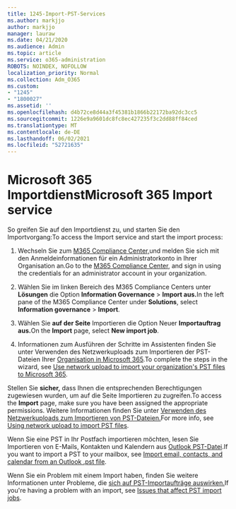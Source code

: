 ```yaml
---
title: 1245-Import-PST-Services
ms.author: markjjo
author: markjjo
manager: lauraw
ms.date: 04/21/2020
ms.audience: Admin
ms.topic: article
ms.service: o365-administration
ROBOTS: NOINDEX, NOFOLLOW
localization_priority: Normal
ms.collection: Adm_O365
ms.custom:
- "1245"
- "1800027"
ms.assetid: ''
ms.openlocfilehash: d4b72ce8d44a3f45381b1866b22172ba92dc3cc5
ms.sourcegitcommit: 1226e9a9601dc8fc8ec427235f3c2dd88ff84ced
ms.translationtype: MT
ms.contentlocale: de-DE
ms.lasthandoff: 06/02/2021
ms.locfileid: "52721635"
---
```

# <a name="microsoft-365-import-service"></a><span data-ttu-id="3b661-102">Microsoft 365 Importdienst</span><span class="sxs-lookup"><span data-stu-id="3b661-102">Microsoft 365 Import service</span></span>

<span data-ttu-id="3b661-103">So greifen Sie auf den Importdienst zu, und starten Sie den Importvorgang:</span><span class="sxs-lookup"><span data-stu-id="3b661-103">To access the Import service and start the import process:</span></span>

1. <span data-ttu-id="3b661-104">Wechseln Sie zum [M365 Compliance Center,](https://compliance.microsoft.com/)und melden Sie sich mit den Anmeldeinformationen für ein Administratorkonto in Ihrer Organisation an.</span><span class="sxs-lookup"><span data-stu-id="3b661-104">Go to the [M365 Compliance Center](https://compliance.microsoft.com/), and sign in using the credentials for an administrator account in your organization.</span></span>

1. <span data-ttu-id="3b661-105">Wählen Sie im linken Bereich des M365 Compliance Centers unter **Lösungen** die Option **Information Governance**  >  **Import aus.**</span><span class="sxs-lookup"><span data-stu-id="3b661-105">In the left pane of the M365 Compliance Center under **Solutions**, select **Information governance** > **Import**.</span></span>

1. <span data-ttu-id="3b661-106">Wählen Sie **auf der Seite** Importieren die Option Neuer **Importauftrag aus.**</span><span class="sxs-lookup"><span data-stu-id="3b661-106">On the **Import** page, select **New import job**.</span></span>

1. <span data-ttu-id="3b661-107">Informationen zum Ausführen der Schritte im Assistenten finden Sie unter Verwenden des Netzwerkuploads zum Importieren der PST-Dateien Ihrer [Organisation in Microsoft 365](/compliance/use-network-upload-to-import-pst-files).</span><span class="sxs-lookup"><span data-stu-id="3b661-107">To complete the steps in the wizard, see [Use network upload to import your organization's PST files to Microsoft 365](/compliance/use-network-upload-to-import-pst-files).</span></span>

<span data-ttu-id="3b661-108">Stellen Sie **sicher,** dass Ihnen die entsprechenden Berechtigungen zugewiesen wurden, um auf die Seite Importieren zu zugreifen.</span><span class="sxs-lookup"><span data-stu-id="3b661-108">To access the **Import** page, make sure you have been assigned the appropriate permissions.</span></span> <span data-ttu-id="3b661-109">Weitere Informationen finden Sie unter [Verwenden des Netzwerkuploads zum Importieren von PST-Dateien.](/microsoft-365/compliance/importing-pst-files-to-office-365#using-network-upload-to-import-pst-files)</span><span class="sxs-lookup"><span data-stu-id="3b661-109">For more info, see [Using network upload to import PST files](/microsoft-365/compliance/importing-pst-files-to-office-365#using-network-upload-to-import-pst-files).</span></span>

<span data-ttu-id="3b661-110">Wenn Sie eine PST in Ihr Postfach importieren möchten, lesen Sie Importieren von E-Mails, Kontakten und Kalendern aus [Outlook PST-Datei](https://support.office.com/article/import-email-contacts-and-calendar-from-an-outlook-pst-file-431a8e9a-f99f-4d5f-ae48-ded54b3440ac).</span><span class="sxs-lookup"><span data-stu-id="3b661-110">If you want to import a PST to your mailbox, see [Import email, contacts, and calendar from an Outlook .pst file](https://support.office.com/article/import-email-contacts-and-calendar-from-an-outlook-pst-file-431a8e9a-f99f-4d5f-ae48-ded54b3440ac).</span></span>

<span data-ttu-id="3b661-111">Wenn Sie ein Problem mit einem Import haben, finden Sie weitere Informationen unter Probleme, die [sich auf PST-Importaufträge auswirken.](/office365/troubleshoot/pst-import-service/issues-with-pst-import-job)</span><span class="sxs-lookup"><span data-stu-id="3b661-111">If you're having a problem with an import, see [Issues that affect PST import jobs](/office365/troubleshoot/pst-import-service/issues-with-pst-import-job).</span></span>

